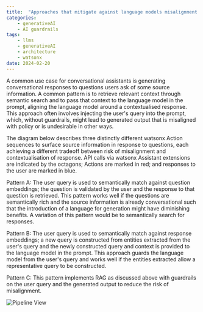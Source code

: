 ```yaml
---
title:  "Approaches that mitigate against language models misalignment including when semantic search alone is just good enough"
categories: 
    - generativeAI
    - AI guardrails
tags: 
    - llms
    - generativeAI
    - architecture
    - watsonx
date: 2024-02-20
---
```


A common use case for conversational assistants is generating conversational responses to questions users ask of some source information. A common pattern is to retrieve relevant context through semantic search and to pass that context to the language model in the prompt, aligning the language model around a contextualised response. This approach often involves injecting the user's query into the prompt, which, without guardrails, might lead to generated output that is misaligned with policy or is undesirable in other ways. 

The diagram below describes three distinctly different watsonx Action sequences to surface source information in response to questions, each achieving a different tradeoff between risk of misalignment and contextualisation of response. API calls via watsonx Assistant extensions are indicated by the octagons; Actions are marked in red; and responses to the user are marked in blue.

Pattern A: The user query is used to semantically match against question embeddings; the question is validated by the user and the response to that question is retrieved. This pattern works well if the questions are semantically rich and the source information is already conversational such that the introduction of a language for generation might have diminishing benefits. A variation of this pattern would be to semantically search for responses.

Pattern B: The user query is used to semantically match against response embeddings; a new query is constructed from entities extracted from the user's query and the newly constructed query and context is provided to the language model in the prompt. This approach guards the language model from the user's query and works well if the entities extracted allow a representative query to be constructed. 

Pattern C: This pattern implements RAG as discussed above with guardrails on the user query and the generated output to reduce the risk of misalignment.

![Pipeline View](faq_llm.jpg)
